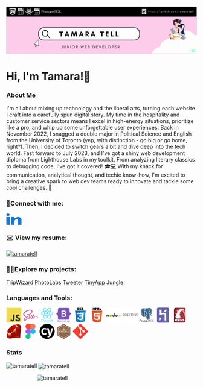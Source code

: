 ![banner image](https://github.com/tamaratell/tamaratell/blob/main/github-banner.gif?raw=true)
<h1 align="left">Hi, I'm Tamara!👋</h1>

### About Me 
I'm all about mixing up technology and the liberal arts, turning each website I craft into a carefully spun digital story. My time in the hospitality and customer service sectors means I excel in high-energy situations, prioritize like a pro, and whip up some unforgettable user experiences. Back in November 2022, I snagged a double major in Political Science and English from the University of Toronto (yep, with distinction - go big or go home, right?). Then, I decided to switch gears a bit and dive deep into the tech world. Fast forward to July 2023, and I've got a shiny web development diploma from Lighthouse Labs in my toolkit. From analyzing literary classics to debugging code, I've got it covered! 🎓💻 With my knack for communication, analytical thought, and techie know-how, I'm excited to bring a creative spark to web dev teams ready to innovate and tackle some cool challenges. 🚀

<h3 align="left">🤝Connect with me:</h3>
<p align="left">
<a href="https://linkedin.com/in/tamaratell" target="blank"><img align="center" src="https://raw.githubusercontent.com/teamedwardforever/Readme-Generator/71f25dd8b98329b168142a6b782a107b75eab178/svg/Social/linked-in-alt.svg" alt="tamaratell" height="30" width="40" /></a></p>

<h3 align="left">✉️ View my resume:</h3>
<p align="left">
<a href="https://flowcv.com/resume/asunh5osca" target="blank"><img align="center" src="https://encrypted-tbn0.gstatic.com/images?q=tbn:ANd9GcTkvnwLSibHNuUH_EVM8ekBtzx5BPV2DvXZ0HKcW6LtNGUK7Y-KdzpZaOM4fwULrN4A-lM&usqp=CAU" alt="tamaratell" height="30" width="40" /></a></p>

<h3 align="left">👩‍💻Explore my projects:</h3>
<p align="left">
<a href="https://github.com/tamaratell/TripWizard" target="blank">TripWizard</a>
<a href="https://github.com/tamaratell/photolabs" target="blank">PhotoLabs</a>
<a href="https://github.com/tamaratell/tweeter" target="blank">Tweeter</a>
<a href="https://github.com/tamaratell/tiny-app" target="blank">TinyApp</a>
<a href="https://github.com/tamaratell/jungle-rails" target="blank">Jungle</a>


<h3 align="left">Languages and Tools:</h3>
<p align="left">
<img src="https://raw.githubusercontent.com/teamedwardforever/Readme-Generator/71f25dd8b98329b168142a6b782a107b75eab178/svg/Skills/Languages/javascript-original.svg" alt="Javascript" width="40" height="40"/>
<img src="https://raw.githubusercontent.com/teamedwardforever/Readme-Generator/71f25dd8b98329b168142a6b782a107b75eab178/svg/Skills/Frontend/sass-original.svg" alt="Sass" width="40" height="40"/>
<img src="https://raw.githubusercontent.com/teamedwardforever/Readme-Generator/71f25dd8b98329b168142a6b782a107b75eab178/svg/Skills/Frontend/react-original-wordmark.svg" alt="React" width="40" height="40"/>
<img src="https://raw.githubusercontent.com/teamedwardforever/Readme-Generator/71f25dd8b98329b168142a6b782a107b75eab178/svg/Skills/Frontend/bootstrap-plain-wordmark.svg" alt="Bootstrap" width="40" height="40"/>
<img src="https://raw.githubusercontent.com/teamedwardforever/Readme-Generator/71f25dd8b98329b168142a6b782a107b75eab178/svg/Skills/Frontend/css3-original-wordmark.svg" alt="Css" width="40" height="40"/>
<img src="https://raw.githubusercontent.com/teamedwardforever/Readme-Generator/71f25dd8b98329b168142a6b782a107b75eab178/svg/Skills/Frontend/html5-original-wordmark.svg" alt="HTML" width="40" height="40"/>
<img src="https://raw.githubusercontent.com/teamedwardforever/Readme-Generator/71f25dd8b98329b168142a6b782a107b75eab178/svg/Skills/Backend/nodejs-original-wordmark.svg" alt="NodeJs" width="40" height="40"/>
<img src="https://raw.githubusercontent.com/teamedwardforever/Readme-Generator/71f25dd8b98329b168142a6b782a107b75eab178/svg/Skills/Backend/express-original-wordmark.svg" alt="Express" width="40" height="40"/>
<img src="https://raw.githubusercontent.com/teamedwardforever/Readme-Generator/71f25dd8b98329b168142a6b782a107b75eab178/svg/Skills/Database/postgresql-original-wordmark.svg" alt="Postgresql" width="40" height="40"/>
<img src="https://raw.githubusercontent.com/teamedwardforever/Readme-Generator/71f25dd8b98329b168142a6b782a107b75eab178/svg/Skills/BackendService/heroku-icon.svg" alt="Heroku" width="40" height="40"/>
<img src="https://raw.githubusercontent.com/teamedwardforever/Readme-Generator/71f25dd8b98329b168142a6b782a107b75eab178/svg/Skills/Framework/rails-original-wordmark.svg" alt="Rails" width="40" height="40"/>
<img src="https://raw.githubusercontent.com/teamedwardforever/Readme-Generator/71f25dd8b98329b168142a6b782a107b75eab178/svg/Skills/Languages/ruby-original.svg" alt="Ruby" width="40" height="40"/>
<img src="https://raw.githubusercontent.com/teamedwardforever/Readme-Generator/71f25dd8b98329b168142a6b782a107b75eab178/svg/Skills/Software/figma-icon.svg" alt="Figma" width="40" height="40"/>
<img src="https://raw.githubusercontent.com/teamedwardforever/Readme-Generator/71f25dd8b98329b168142a6b782a107b75eab178/svg/Skills/Testing/cypress.svg" alt="Cypress" width="40" height="40"/>
<img src="https://raw.githubusercontent.com/teamedwardforever/Readme-Generator/71f25dd8b98329b168142a6b782a107b75eab178/svg/Skills/Testing/mochajs-icon.svg" alt="Mochajs" width="40" height="40"/>
<img src="https://raw.githubusercontent.com/teamedwardforever/Readme-Generator/71f25dd8b98329b168142a6b782a107b75eab178/svg/Skills/Other/git-scm-icon.svg" alt="Git" width="40" height="40"/>
</p>

<h3 align="left">Stats</h3>
<img align="left" height="180em" src="https://github-readme-stats.vercel.app/api/top-langs/?username=tamaratell&layout=compact&theme=dark" alt=tamaratell />

<p>&nbsp;<img align="center" height="180em" src="https://github-readme-stats.vercel.app/api?username=tamaratell&show_icons=true&locale=en&theme=dark" alt="tamaratell" /></p>
<p align="left"> <img src="https://komarev.com/ghpvc/?username=tamaratell&label=Profile%20views&color=0e75b6&style=flat" alt="tamaratell" /> </p>
